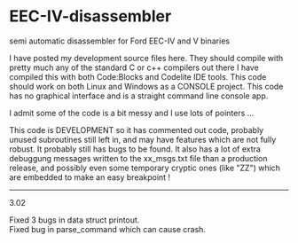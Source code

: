 # EEC-IV-disassembler
semi automatic disassembler for Ford EEC-IV and V binaries

I have posted my development source files here.
They should compile with pretty much any of the standard C or c++ compilers out there
I have compiled this with both Code:Blocks and Codelite IDE tools.
This code should work on both Linux and Windows as a CONSOLE project.
This code has no graphical interface and is a straight command line console app.

I admit some of the code is a bit messy and I use lots of pointers ...

This code is DEVELOPMENT so it has commented out code, probably unused subroutines still left in, and may have
features which are not fully robust.  It probably still has bugs to be found.
It also has a lot of extra debuggung messages written to the xx_msgs.txt file than a production release, and possibly
even some temporary cryptic ones (like "ZZ")  which are embedded to make an easy breakpoint !

***
3.02

Fixed 3 bugs in data struct printout.  
Fixed bug in parse_command which can cause crash.

